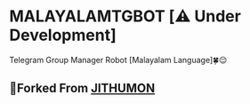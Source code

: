 # MALAYALAMTGBOT [⚠️ Under Development]
Telegram Group Manager Robot [Malayalam Language]🍀😌

## 🔲Forked From [JITHUMON](https://github.com/jithumon/tgbot)

